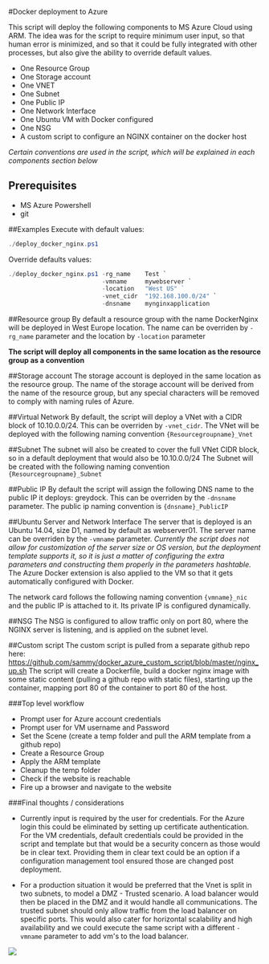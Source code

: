 #Docker deployment to Azure

This script will deploy the following components to MS Azure Cloud using ARM.
The idea was for the script to require minimum user input, so that human error is minimized, and so that it could be fully integrated with other processes, but also give the ability to override default values.

+ One Resource Group
+ One Storage account
+ One VNET
+ One Subnet
+ One Public IP
+ One Network Interface
+ One Ubuntu VM with Docker configured
+ One NSG
+ A custom script to configure an NGINX container on the docker host

_Certain conventions are used in the script, which will be explained in each components section below_

## Prerequisites
+ MS Azure Powershell
+ git

##Examples
Execute with default values:
```Powershell
./deploy_docker_nginx.ps1
```

Override defaults values:
```Powershell
./deploy_docker_nginx.ps1 -rg_name    Test `
                          -vmname     mywebserver `
                          -location   "West US" `  
                          -vnet_cidr  "192.168.100.0/24" `
                          -dnsname    mynginxapplication
```

##Resource group
By default a resource group with the name DockerNginx will be deployed in West Europe location.
The name can be overriden by ```-rg_name``` parameter and the location by ```-location``` parameter

<strong>The script will deploy all components in the same location as the resource group as a convention</strong>

##Storage account
The storage account is deployed in the same location as the resource group.
The name of the storage account will be derived from the name of the resource group, but any special characters will be removed to comply with naming rules of Azure.

##Virtual Network
By default, the script will deploy a VNet with a CIDR block of 10.10.0.0/24. This can be overriden by ```-vnet_cidr```.
The VNet will be deployed with the following naming convention ```{Resourcegroupname}_Vnet```

##Subnet
The subnet will also be created to cover the full VNet CIDR block, so in a default deployment that would also be 10.10.0.0/24
The Subnet will be created with the following naming convention ```{Resourcegroupname}_Subnet```

##Public IP
By default the script will assign the following DNS name to the public IP it deploys: greydock. This can be overriden by the ```-dnsname``` parameter.
The public ip naming convention is ```{dnsname}_PublicIP```

##Ubuntu Server and Network Interface
The server that is deployed is an Ubuntu 14.04, size D1, named by default as webserver01. The server name can be overriden by the ```-vmname``` parameter.
_Currently the script does not allow for customization of the server size or OS version, but the deployment template supports it, so it is just a matter of configuring the extra parameters and constructing them properly in the parameters hashtable._
The Azure Docker extension is also applied to the VM so that it gets automatically configured with Docker.

The network card follows the following naming convention ```{vmname}_nic``` and the public IP is attached to it. Its private IP is configured dynamically.

##NSG
The NSG is configured to allow traffic only on port 80, where the NGINX server is listening, and is applied on the subnet level.

##Custom script
The custom script is pulled from a separate github repo here: https://github.com/sammy/docker_azure_custom_script/blob/master/nginx_up.sh
The script will create a Dockerfile, build a docker nginx image with some static content (pulling a github repo with static files), starting up the container, mapping port 80 of the container to port 80 of the host.

###Top level workflow
+ Prompt user for Azure account credentials
+ Prompt user for VM username and Password
+ Set the Scene (create a temp folder and pull the ARM template from a github repo)
+ Create a Resource Group
+ Apply the ARM template
+ Cleanup the temp folder
+ Check if the website is reachable
+ Fire up a browser and navigate to the website

###Final thoughts / considerations

+ Currently input is required by the user for credentials. For the Azure login this could be eliminated by setting up certificate authentication. For the VM credentials, default credentials could be provided in the script and template but that would be a security concern as those would be in clear text. Providing them in clear text could be an option if a configuration management tool ensured those are changed post deployment.

+ For a production situation it would be preferred that the Vnet is split in two subnets, to model a DMZ - Trusted scenario. A load balancer would then be placed in the DMZ and it would handle all communications. The trusted subnet should only allow traffic from the load balancer on specific ports. This would also cater for horizontal scalability and high availability and we could execute the same script with a different ```-vmname``` parameter to add vm's to the load balancer.

<a href="http://armviz.io/#/?load=https://raw.githubusercontent.com/sammy/docker_template/master/azuredeploy.json" target="_blank">
  <img src="http://armviz.io/visualizebutton.png"/>
</a>
